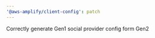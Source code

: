 ```yaml
---
'@aws-amplify/client-config': patch
---
```


Correctly generate Gen1 social provider config form Gen2
